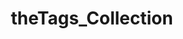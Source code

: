 ---
title: "theTags_Collection"
layout: tags
url: "/tags/"
summary: tags
menu:
  main:
    name: tags
    weight: 2
---